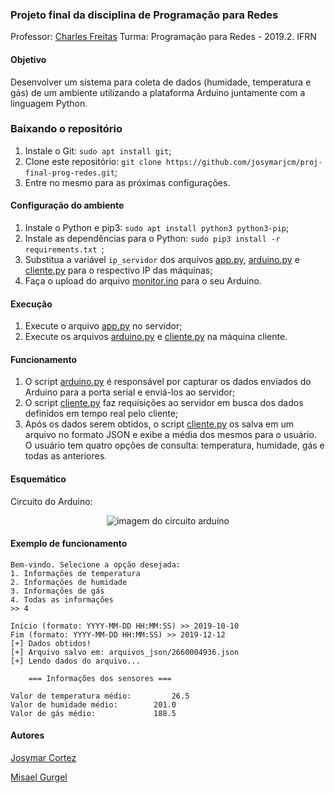 ### Projeto final da disciplina de Programação para Redes

Professor: [Charles Freitas](https://github.com/charles-freitas/)
Turma: Programação para Redes - 2019.2.
IFRN

#### Objetivo

Desenvolver um sistema para coleta de dados (humidade, temperatura e gás) de um ambiente utilizando a plataforma Arduino juntamente com a linguagem Python.

### Baixando o repositório
1) Instale o Git: ```sudo apt install git```;
2) Clone este repositório: ```git clone https://github.com/josymarjcm/proj-final-prog-redes.git```;
3) Entre no mesmo para as próximas configurações.

#### Configuração do ambiente

1) Instale o Python e pip3: ```sudo apt install python3 python3-pip```;
2) Instale as dependências para o Python: ```sudo pip3 install -r requirements.txt ```;
3) Substitua a variável ```ip_servidor``` dos arquivos [app.py](src/app.py), [arduino.py](src/arduino.py) e [cliente.py](src/cliente.py) para o respectivo IP das máquinas;
4) Faça o upload do arquivo [monitor.ino](arduino/monitor.ino) para o seu Arduino.

#### Execução

1) Execute o arquivo [app.py](src/app.py) no servidor;
2) Execute os arquivos [arduino.py](src/arduino.py) e [cliente.py](src/cliente.py) na máquina cliente.

#### Funcionamento

1) O script [arduino.py](src/arduino.py) é responsável por capturar os dados enviados do Arduino para a porta serial e enviá-los ao servidor;
2) O script [cliente.py](src/cliente.py) faz requisições ao servidor em busca dos dados definidos em tempo real pelo cliente;
3) Após os dados serem obtidos, o script [cliente.py](src/cliente.py) os salva em um arquivo no formato JSON e exibe a média dos mesmos para o usuário. O usuário tem quatro opções de consulta: temperatura, humidade, gás e todas as anteriores.

#### Esquemático

Circuito do Arduino:

<p align="center">
    <img src="circuit.jpeg" alt="imagem do circuito arduino">
</p>

#### Exemplo de funcionamento

```
Bem-vindo. Selecione a opção desejada:
1. Informações de temperatura
2. Informações de humidade
3. Informações de gás
4. Todas as informações
>> 4

Início (formato: YYYY-MM-DD HH:MM:SS) >> 2019-10-10
Fim (formato: YYYY-MM-DD HH:MM:SS) >> 2019-12-12
[+] Dados obtidos!
[+] Arquivo salvo em: arquivos_json/2660004936.json
[+] Lendo dados do arquivo...

	=== Informações dos sensores === 

Valor de temperatura médio: 		26.5
Valor de humidade médio: 		201.0
Valor de gás médio: 			188.5

```
#### Autores
[Josymar Cortez](https://github.com/josymarjcm/)

[Misael Gurgel](https://github.com/misaelpraxedes/)
